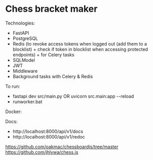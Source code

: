 # Chess bracket maker

Technologies:
- FastAPI
- PostgreSQL
- Redis (to revoke access tokens when logged out (add them to a blocklist) + check if token in blocklist when accessing protected endpoints) + for Celery tasks
- SQLModel
- JWT
- Middleware
- Background tasks with Celery & Redis


To run:
- fastapi dev src/main.py OR uvicorn src.main:app --reload
- runworker.bat

Docker:


Docs:
- http://localhost:8000/api/v1/docs
- http://localhost:8000/api/v1/redoc


https://github.com/oakmac/chessboardjs/tree/master
https://github.com/jhlywa/chess.js